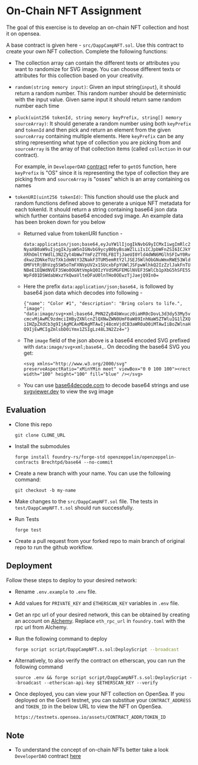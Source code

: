 # On-Chain NFT Assignment

The goal of this exercise is to develop an on-chain NFT collection and host it on opensea.

A base contract is given here - `src/DappCampNFT.sol`. Use this contract to create your own NFT collection. Complete the following functions:

- The collection array can contain the different texts or attributes you want to randomize for SVG image. You can choose different texts or attributes for this collection based on your creativity.

- `random(string memory input)`: Given an input string(`input`), it should return a random number. This random number should be deterministic with the input value. Given same input it should return same random number each time

- `pluck(uint256 tokenId, string memory keyPrefix, string[] memory sourceArray)`: It should generate a random number using both `keyPrefix` and `tokenId` and then pick and return an element from the given `sourceArray` containing multiple elements. Here `keyPrefix` can be any string representing what type of collection you are picking from and `sourceArray` is the array of that collection items (called `collection` in our contract).

  For example, in `DeveloperDAO` [contract](https://github.com/Developer-DAO/developer-dao-nft-contract/blob/master/hh/contracts/Dev.sol) refer to `getOS` function, here `keyPrefix` is "OS" since it is representing the type of collection they are picking from and `sourceArray` is "osses" which is an array containing os names

- `tokenURI(uint256 tokenId)`: This function should use the pluck and random functions defined above to generate a unique NFT metadata for each tokenId. It should return a string containing base64 json data which further contains base64 encoded svg image. An example data has been broken down for you below

  - Returned value from tokenURI function -

    `data:application/json;base64,eyJuYW1lIjogIkNvbG9yICMxIiwgImRlc2NyaXB0aW9uIjogIkJyaW5nIGNvbG9ycyB0byBsaWZlLiIsICJpbWFnZSI6ICJkYXRhOmltYWdlL3N2Zyt4bWw7YmFzZTY0LFBITjJaeUI0Yld4dWN6MGlhSFIwY0RvdkwzZDNkeTUzTXk1dmNtY3ZNakF3TUM5emRtY2lJSEJ5WlhObGNuWmxRWE53WldOMFVtRjBhVzg5SW5oTmFXNVpUV2x1SUcxbFpYUWlJSFpwWlhkQ2IzZzlJakFnTUNBeE1EQWdNVEF3SWo0OGNtVmpkQ0IzYVdSMGFEMGlNVEF3SWlCb1pXbG5hSFE5SWpFd01DSWdabWxzYkQwaVlteDFaU0lnTHo0OEwzTjJaejQ9In0=`

  - Here the prefix `data:application/json;base64,` is followed by base64 json data which decodes into following -

    `{"name": "Color #1", "description": "Bring colors to life.", "image": "data:image/svg+xml;base64,PHN2ZyB4bWxucz0iaHR0cDovL3d3dy53My5vcmcvMjAwMC9zdmciIHByZXNlcnZlQXNwZWN0UmF0aW89InhNaW5ZTWluIG1lZXQiIHZpZXdCb3g9IjAgMCAxMDAgMTAwIj48cmVjdCB3aWR0aD0iMTAwIiBoZWlnaHQ9IjEwMCIgZmlsbD0iYmx1ZSIgLz48L3N2Zz4="}`

  - The `image` field of the json above is a base64 encoded SVG prefixed with `data:image/svg+xml;base64,`. On decoding the base64 SVG you get:

    `<svg xmlns="http://www.w3.org/2000/svg" preserveAspectRatio="xMinYMin meet" viewBox="0 0 100 100"><rect width="100" height="100" fill="blue" /></svg>`

  - You can use [base64decode.com](https://www.base64decode.org/) to decode base64 strings and use [svgviewer.dev](https://www.svgviewer.dev/) to view the svg image

## Evaluation

- Clone this repo
  ```
  git clone CLONE_URL
  ```
- Install the submodules

  ```
  forge install foundry-rs/forge-std openzeppelin/openzeppelin-contracts Brechtpd/base64 --no-commit
  ```

- Create a new branch with your name. You can use the following command:

  ```
  git checkout -b my-name
  ```

- Make changes to the `src/DappCampNFT.sol` file. The tests in `test/DappCampNFT.t.sol` should run successfully.

- Run Tests
  ```
  forge test
  ```
- Create a pull request from your forked repo to main branch of original repo to run the github workflow.

## Deployment

Follow these steps to deploy to your desired network:

- Rename `.env.example` to `.env` file.

- Add values for `PRIVATE_KEY` and `ETHERSCAN_KEY` variables in `.env` file.

- Get an rpc url of your desired network, this can be obtained by creating an account on [Alchemy](https://www.alchemy.com/). Replace `eth_rpc_url` in `foundry.toml` with the rpc url from Alchemy.

- Run the following command to deploy

  ```bash
  forge script script/DappCampNFT.s.sol:DeployScript --broadcast
  ```

- Alternatively, to also verify the contract on etherscan, you can run the following command

  ```
  source .env && forge script script/DappCampNFT.s.sol:DeployScript --broadcast --etherscan-api-key $ETHERSCAN_KEY --verify
  ```

- Once deployed, you can view your NFT collection on OpenSea. If you deployed on the Goerli testnet, you can substitue your `CONTRACT_ADDRESS` and `TOKEN_ID` in the below URL to view the NFT on OpenSea.

  ```
  https://testnets.opensea.io/assets/CONTRACT_ADDR/TOKEN_ID
  ```

## Note

- To understand the concept of on-chain NFTs better take a look `DeveloperDAO` contract [here](https://github.com/Developer-DAO/developer-dao-nft-contract/blob/master/hh/contracts/Dev.sol)
